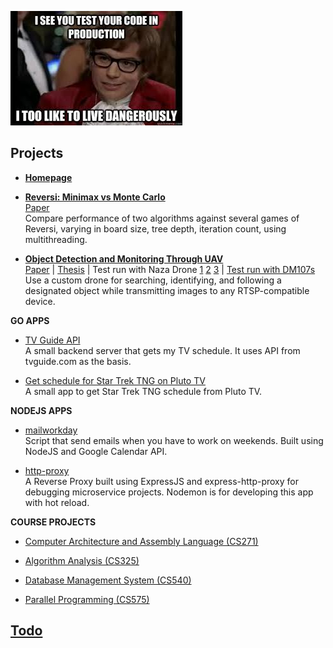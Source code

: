 ![](prod.jpg)

## Projects
- **[Homepage](https://github.com/bachsofttrick/bachsofttrick.github.io)**

- **[Reversi: Minimax vs Monte Carlo](https://github.com/bachsofttrick/reversi-ai531/)**\
[Paper](https://github.com/bachsofttrick/reversi-ai531/blob/master/paper.pdf)\
Compare performance of two algorithms against several games of Reversi, varying in board size, tree depth, iteration count, using multithreading.

- **[Object Detection and Monitoring Through UAV](https://github.com/bachsofttrick/dronectrl-with-tracking)**\
[Paper](https://github.com/bachsofttrick/dronectrl-with-tracking/blob/master/paper.pdf) | 
[Thesis](https://github.com/bachsofttrick/dronectrl-with-tracking/blob/master/thesis.pdf) | 
Test run with Naza Drone [1](https://youtu.be/x6uBbzRVm_o) [2](https://youtu.be/1CBIk2xY5qs)
[3](https://youtu.be/8aDXLjs9KnM) |
[Test run with DM107s](https://youtu.be/x6QGjoSk1t8)\
Use a custom drone for searching, identifying, and following a
designated object while transmitting images to any RTSP-compatible
device.

**GO APPS** 
- [TV Guide API](https://github.com/bachsofttrick/tvguide-go)\
A small backend server that gets my TV schedule. It uses API from tvguide.com as the basis.

- [Get schedule for Star Trek TNG on Pluto TV](https://github.com/bachsofttrick/tng-schedule)\
A small app to get Star Trek TNG schedule from Pluto TV.

**NODEJS APPS**
- [mailworkday](https://github.com/bachsofttrick/mailworkday)\
Script that send emails when you have to work on weekends.
Built using NodeJS and Google Calendar API.

- [http-proxy](https://github.com/bachsofttrick/http-proxy)\
A Reverse Proxy built using ExpressJS and express-http-proxy for debugging microservice projects. Nodemon is for developing this app with hot reload.

**COURSE PROJECTS**
- [Computer Architecture and Assembly Language (CS271)](https://github.com/bachsofttrick/comp-arch-cs271)

- [Algorithm Analysis (CS325)](https://github.com/bachsofttrick/algolysis-cs325)

- [Database Management System (CS540)](https://github.com/bachsofttrick/dbms-cs540)

- [Parallel Programming (CS575)](https://github.com/bachsofttrick/parallel-cs575)

## [Todo](https://github.com/bachsofttrick/todo)

